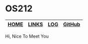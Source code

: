 # OS212

|[**HOME**][1]  |[**LINKS**][2]   |[**LOG**][3]   |[**GitHub**][4]   |
| ------------- |:---------------:|:-------------:| ----------------:|

Hi, Nice To Meet You

[1]:https://aaaa-qw.github.io/first/
[2]:https://aaaa-qw.github.io/first/
[3]:https://aaaa-qw.github.io/first/TXT/coba.txt
[4]:https://github.com/aaaa-qw/first
